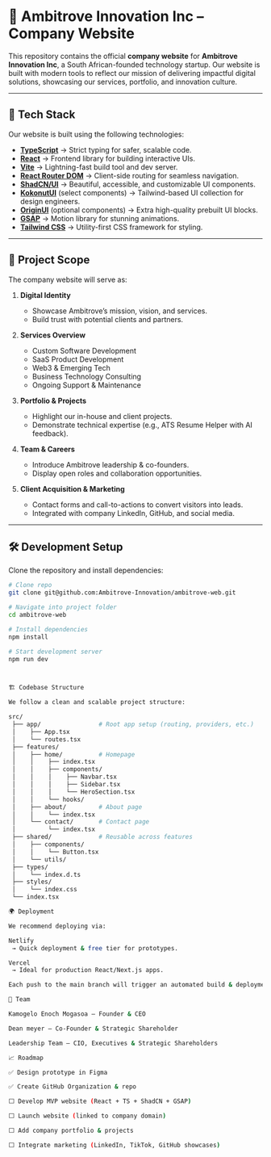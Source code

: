 # 🚀 Ambitrove Innovation Inc – Company Website

This repository contains the official **company website** for **Ambitrove Innovation Inc**, a South African-founded technology startup.
Our website is built with modern tools to reflect our mission of delivering impactful digital solutions, showcasing our services, portfolio, and innovation culture.

---

## 📌 Tech Stack

Our website is built using the following technologies:

- **[TypeScript](https://www.typescriptlang.org/)** → Strict typing for safer, scalable code.
- **[React](https://react.dev/)** → Frontend library for building interactive UIs.
- **[Vite](https://vitejs.dev/)** → Lightning-fast build tool and dev server.
- **[React Router DOM](https://reactrouter.com/)** → Client-side routing for seamless navigation.
- **[ShadCN/UI](https://ui.shadcn.com/)** → Beautiful, accessible, and customizable UI components.
- **[KokonutUI](https://kokonutui.com/)** (select components) → Tailwind-based UI collection for design engineers.
- **[OriginUI](https://originui.com/)** (optional components) → Extra high-quality prebuilt UI blocks.
- **[GSAP](https://greensock.com/gsap/)** → Motion library for stunning animations.
- **[Tailwind CSS](https://tailwindcss.com/)** → Utility-first CSS framework for styling.

---

## 🎯 Project Scope

The company website will serve as:

1. **Digital Identity**

   - Showcase Ambitrove’s mission, vision, and services.
   - Build trust with potential clients and partners.

2. **Services Overview**

   - Custom Software Development
   - SaaS Product Development
   - Web3 & Emerging Tech
   - Business Technology Consulting
   - Ongoing Support & Maintenance

3. **Portfolio & Projects**

   - Highlight our in-house and client projects.
   - Demonstrate technical expertise (e.g., ATS Resume Helper with AI feedback).

4. **Team & Careers**

   - Introduce Ambitrove leadership & co-founders.
   - Display open roles and collaboration opportunities.

5. **Client Acquisition & Marketing**
   - Contact forms and call-to-actions to convert visitors into leads.
   - Integrated with company LinkedIn, GitHub, and social media.

---

## 🛠 Development Setup

Clone the repository and install dependencies:

```bash
# Clone repo
git clone git@github.com:Ambitrove-Innovation/ambitrove-web.git

# Navigate into project folder
cd ambitrove-web

# Install dependencies
npm install

# Start development server
npm run dev



🏗 Codebase Structure

We follow a clean and scalable project structure:

src/
 ├── app/                # Root app setup (routing, providers, etc.)
 │    ├── App.tsx
 │    └── routes.tsx
 ├── features/
 │    ├── home/          # Homepage
 │    │    ├── index.tsx
 │    │    ├── components/
 │    │    │    ├── Navbar.tsx
 │    │    │    ├── Sidebar.tsx
 │    │    │    └── HeroSection.tsx
 │    │    └── hooks/
 │    ├── about/         # About page
 │    │    └── index.tsx
 │    └── contact/       # Contact page
 │         └── index.tsx
 ├── shared/             # Reusable across features
 │    ├── components/
 │    │    └── Button.tsx
 │    └── utils/
 ├── types/
 │    └── index.d.ts
 ├── styles/
 │    └── index.css
 └── index.tsx

🌍 Deployment

We recommend deploying via:

Netlify
 → Quick deployment & free tier for prototypes.

Vercel
 → Ideal for production React/Next.js apps.

Each push to the main branch will trigger an automated build & deployment.

👥 Team

Kamogelo Enoch Mogasoa – Founder & CEO

Dean meyer – Co-Founder & Strategic Shareholder

Leadership Team – CIO, Executives & Strategic Shareholders

📈 Roadmap

✅ Design prototype in Figma

✅ Create GitHub Organization & repo

⬜ Develop MVP website (React + TS + ShadCN + GSAP)

⬜ Launch website (linked to company domain)

⬜ Add company portfolio & projects

⬜ Integrate marketing (LinkedIn, TikTok, GitHub showcases)
```
